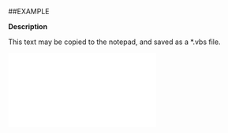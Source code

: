 

##EXAMPLE

**Description**

This text may be copied to the notepad, and saved as a *.vbs file.

![](../../Examples/vbs/ClientScript.OnSelectionRefreshSearch.vbs.txt)





